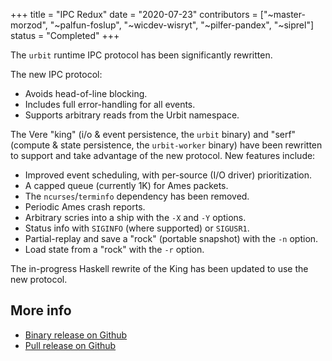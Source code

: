 +++
title = "IPC Redux"
date = "2020-07-23"
contributors = ["~master-morzod", "~palfun-foslup", "~wicdev-wisryt", "~pilfer-pandex", "~siprel"]
status = "Completed"
+++

The `urbit` runtime IPC protocol has been significantly rewritten.

The new IPC protocol:

- Avoids head-of-line blocking.
- Includes full error-handling for all events.
- Supports arbitrary reads from the Urbit namespace.

The Vere "king" (i/o & event persistence, the `urbit` binary) and "serf"
(compute & state persistence, the `urbit-worker` binary) have been rewritten to
support and take advantage of the new protocol. New features include:

- Improved event scheduling, with per-source (I/O driver) prioritization.
- A capped queue (currently 1K) for Ames packets.
- The `ncurses`/`terminfo` dependency has been removed.
- Periodic Ames crash reports.
- Arbitrary scries into a ship with the `-X` and `-Y` options.
- Status info with `SIGINFO` (where supported) or `SIGUSR1`.
- Partial-replay and save a "rock" (portable snapshot) with the `-n` option.
- Load state from a "rock" with the `-r` option.

The in-progress Haskell rewrite of the King has been updated to use the new
protocol.

## More info

- [Binary release on Github](https://github.com/urbit/urbit/releases/tag/urbit-v0.10.8)
- [Pull release on Github](https://github.com/urbit/urbit/pull/3064)
